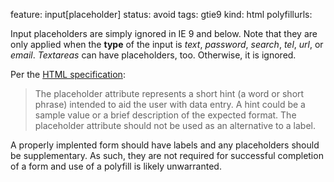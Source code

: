 feature: input[placeholder]
status: avoid
tags: gtie9
kind: html
polyfillurls:

Input placeholders are simply ignored in IE 9 and below. Note that they are only applied when the **type** of the input is *text*, *password*, *search*, *tel*, *url*, or *email*. *Textareas* can have placeholders, too. Otherwise, it is ignored.

Per the [HTML specification](http://dev.w3.org/html5/spec/Overview.html#the-placeholder-attribute):
> The placeholder attribute represents a short hint (a word or short phrase) intended to aid the user with data entry. A hint could be a sample value or a brief description of the expected format. The placeholder attribute should not be used as an alternative to a label.

A properly implented form should have labels and any placeholders should be supplementary.  As such, they are not required for successful completion of a form and use of a polyfill is likely unwarranted.